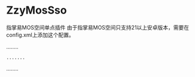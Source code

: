 # ZzyMosSso

指掌易MOS空间单点插件
由于指掌易MOS空间只支持21以上安卓版本，需要在config.xml上添加这个配置。

........

<platform name="android">
	
    .......
	
   <preference name="android-minSdkVersion" value="21" />
   
</platform>

........
